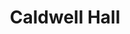 ---
events:
- building: Caldwell Hall
  categories: caldwell-hall
  description: The CHASS Multi-Cultural Association for Students was established.
  event_decade: '1990'
  event_id: '32'
  excerpt: The CHASS Multi-Cultural Association for Students was established.
  image id (orig): funk_caldwellHall
  image_caption: Caldwell Hall
  image_id: funk_caldwellHall
  image_link: https://d.lib.ncsu.edu/collections/catalog/funk_caldwellHall
  start_date: 01/01/1996
  title: CHASSMAS
  year: '1996'
lat: '35.7868'
layout: post
lng: '-78.665802'
order: 5
permalink: places/caldwell-hall/
place: caldwell-hall
route:
  code: Ok
  routes:
  - distance: 256.499
    duration: 183.633
    geometry:
      coordinates:
      - - -78.665871
        - 35.786629
      - - -78.666236
        - 35.786726
      - - -78.666602
        - 35.786823
      - - -78.666911
        - 35.78694
      - - -78.666964
        - 35.786962
      - - -78.667185
        - 35.787164
      - - -78.667303
        - 35.787283
      - - -78.667402
        - 35.787369
      - - -78.667479
        - 35.787417
      - - -78.66753
        - 35.787436
      - - -78.667516
        - 35.787472
      - - -78.667492
        - 35.787531
      - - -78.667897
        - 35.787634
      - - -78.667925
        - 35.787639
      - - -78.667919
        - 35.787656
      - - -78.66791
        - 35.787684
      - - -78.668044
        - 35.787719
      - - -78.668026
        - 35.787781
      type: LineString
    legs:
    - admins:
      - iso_3166_1: US
        iso_3166_1_alpha3: USA
      distance: 256.499
      duration: 183.633
      steps:
      - distance: 105.499
        driving_side: right
        duration: 74.295
        geometry:
          coordinates:
          - - -78.665871
            - 35.786629
          - - -78.666236
            - 35.786726
          - - -78.666602
            - 35.786823
          - - -78.666911
            - 35.78694
          - - -78.666964
            - 35.786962
          type: LineString
        intersections:
        - admin_index: 0
          bearings:
          - 288
          duration: 24.295
          entry:
          - true
          geometry_index: 0
          is_urban: true
          location:
          - -78.665871
          - 35.786629
          mapbox_streets_v8:
            class: service
          out: 0
          weight: 24.295
        - admin_index: 0
          bearings:
          - 108
          - 288
          duration: 46.479
          entry:
          - false
          - true
          geometry_index: 1
          in: 0
          is_urban: true
          location:
          - -78.666236
          - 35.786726
          mapbox_streets_v8:
            class: service
          out: 1
          weight: 46.479
        - admin_index: 0
          bearings:
          - 115
          - 297
          entry:
          - false
          - true
          geometry_index: 3
          in: 0
          is_urban: true
          location:
          - -78.666911
          - 35.78694
          mapbox_streets_v8:
            class: service
          out: 1
        maneuver:
          bearing_after: 288
          bearing_before: 0
          instruction: Walk west on the walkway.
          location:
          - -78.665871
          - 35.786629
          type: depart
        mode: walking
        name: ''
        weight: 74.295
      - distance: 74
        driving_side: right
        duration: 54.113
        geometry:
          coordinates:
          - - -78.666964
            - 35.786962
          - - -78.667185
            - 35.787164
          - - -78.667303
            - 35.787283
          - - -78.667402
            - 35.787369
          - - -78.667479
            - 35.787417
          - - -78.66753
            - 35.787436
          type: LineString
        intersections:
        - admin_index: 0
          bearings:
          - 117
          - 318
          duration: 22.127
          entry:
          - false
          - true
          geometry_index: 4
          in: 0
          is_urban: true
          location:
          - -78.666964
          - 35.786962
          mapbox_streets_v8:
            class: street
          out: 1
          turn_duration: 1
          turn_weight: 6
          weight: 27.127
        - admin_index: 0
          bearings:
          - 138
          - 321
          entry:
          - false
          - true
          geometry_index: 5
          in: 0
          is_urban: true
          location:
          - -78.667185
          - 35.787164
          mapbox_streets_v8:
            class: street
          out: 1
          turn_duration: 1
          turn_weight: 1
        maneuver:
          bearing_after: 318
          bearing_before: 297
          instruction: Continue on Founders Drive.
          location:
          - -78.666964
          - 35.786962
          modifier: straight
          type: new name
        mode: walking
        name: Founders Drive
        weight: 59.113
      - distance: 11
        driving_side: right
        duration: 8.746
        geometry:
          coordinates:
          - - -78.66753
            - 35.787436
          - - -78.667516
            - 35.787472
          - - -78.667492
            - 35.787531
          type: LineString
        intersections:
        - admin_index: 0
          bearings:
          - 18
          - 124
          duration: 2.817
          entry:
          - true
          - false
          geometry_index: 9
          in: 1
          is_urban: true
          location:
          - -78.66753
          - 35.787436
          mapbox_streets_v8:
            class: service
          out: 0
          turn_weight: 5
          weight: 7.817
        - admin_index: 0
          bearings:
          - 18
          - 198
          entry:
          - true
          - false
          geometry_index: 10
          in: 1
          is_urban: true
          location:
          - -78.667516
          - 35.787472
          mapbox_streets_v8:
            class: service
          out: 0
          turn_duration: 1
          turn_weight: 1
        maneuver:
          bearing_after: 18
          bearing_before: 304
          instruction: Turn right onto the walkway.
          location:
          - -78.66753
          - 35.787436
          modifier: right
          type: turn
        mode: walking
        name: ''
        weight: 13.746
      - distance: 41
        driving_side: right
        duration: 28.873
        geometry:
          coordinates:
          - - -78.667492
            - 35.787531
          - - -78.667897
            - 35.787634
          - - -78.667925
            - 35.787639
          type: LineString
        intersections:
        - admin_index: 0
          bearings:
          - 198
          - 287
          entry:
          - false
          - true
          geometry_index: 11
          in: 0
          is_urban: true
          location:
          - -78.667492
          - 35.787531
          mapbox_streets_v8:
            class: service
          out: 1
        maneuver:
          bearing_after: 287
          bearing_before: 18
          instruction: Turn left onto the walkway.
          location:
          - -78.667492
          - 35.787531
          modifier: left
          type: turn
        mode: walking
        name: ''
        weight: 28.873
      - distance: 5
        driving_side: right
        duration: 3.521
        geometry:
          coordinates:
          - - -78.667925
            - 35.787639
          - - -78.667919
            - 35.787656
          - - -78.66791
            - 35.787684
          type: LineString
        intersections:
        - admin_index: 0
          bearings:
          - 16
          - 107
          duration: 1.408
          entry:
          - true
          - false
          geometry_index: 13
          in: 1
          is_urban: true
          location:
          - -78.667925
          - 35.787639
          mapbox_streets_v8:
            class: service
          out: 0
          weight: 1.408
        - admin_index: 0
          bearings:
          - 15
          - 196
          entry:
          - true
          - false
          geometry_index: 14
          in: 1
          is_urban: true
          location:
          - -78.667919
          - 35.787656
          mapbox_streets_v8:
            class: service
          out: 0
        maneuver:
          bearing_after: 16
          bearing_before: 287
          instruction: Turn right onto the walkway.
          location:
          - -78.667925
          - 35.787639
          modifier: right
          type: turn
        mode: walking
        name: ''
        weight: 3.521
      - distance: 13
        driving_side: right
        duration: 9.155
        geometry:
          coordinates:
          - - -78.66791
            - 35.787684
          - - -78.668044
            - 35.787719
          type: LineString
        intersections:
        - admin_index: 0
          bearings:
          - 195
          - 288
          entry:
          - false
          - true
          geometry_index: 15
          in: 0
          is_urban: true
          location:
          - -78.66791
          - 35.787684
          mapbox_streets_v8:
            class: primary
          out: 1
          turn_weight: 5
        maneuver:
          bearing_after: 288
          bearing_before: 15
          instruction: Turn left onto Hillsborough Street.
          location:
          - -78.66791
          - 35.787684
          modifier: left
          type: turn
        mode: walking
        name: Hillsborough Street
        weight: 14.155
      - distance: 7
        driving_side: right
        duration: 4.93
        geometry:
          coordinates:
          - - -78.668044
            - 35.787719
          - - -78.668026
            - 35.787781
          type: LineString
        intersections:
        - admin_index: 0
          bearings:
          - 13
          - 108
          entry:
          - true
          - false
          geometry_index: 16
          in: 1
          is_urban: true
          location:
          - -78.668044
          - 35.787719
          mapbox_streets_v8:
            class: street
          out: 0
          turn_weight: 5
        maneuver:
          bearing_after: 13
          bearing_before: 288
          instruction: Turn right onto Lampe Drive.
          location:
          - -78.668044
          - 35.787719
          modifier: right
          type: turn
        mode: walking
        name: Lampe Drive
        weight: 9.93
      - distance: 0
        driving_side: right
        duration: 0
        geometry:
          coordinates:
          - - -78.668026
            - 35.787781
          - - -78.668026
            - 35.787781
          type: LineString
        intersections:
        - admin_index: 0
          bearings:
          - 193
          entry:
          - true
          geometry_index: 17
          in: 0
          location:
          - -78.668026
          - 35.787781
        maneuver:
          bearing_after: 0
          bearing_before: 13
          instruction: You have arrived at your destination.
          location:
          - -78.668026
          - 35.787781
          type: arrive
        mode: walking
        name: Lampe Drive
        weight: 0
      summary: Founders Drive, Hillsborough Street
      weight: 203.633
    weight: 203.633
    weight_name: pedestrian
  uuid: 2OOiobb_t4IqnLPIJDeALxT0OMbyp2TtTRVdUVtOr056I7j_2Xnt4g==
  waypoints:
  - distance: 20.003
    location:
    - -78.665871
    - 35.786629
    name: ''
  - distance: 1.334
    location:
    - -78.668026
    - 35.787781
    name: Lampe Drive
title: Caldwell Hall

---